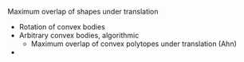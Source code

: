 Maximum overlap of shapes under translation

- Rotation of convex bodies
- Arbitrary convex bodies, algorithmic
	- Maximum overlap of convex polytopes under translation (Ahn)
- 

